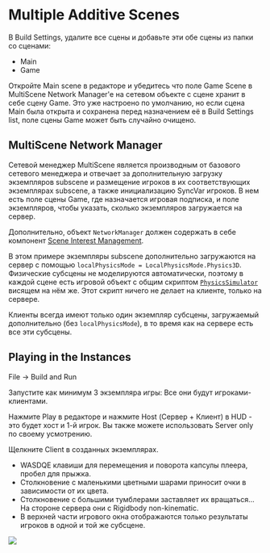 # Multiple Additive Scenes

В Build Settings, удалите все сцены и добавьте эти обе сцены из папки со сценами:

* Main
* Game

Откройте Main scene в редакторе и убедитесь что поле Game Scene в MultiScene Network Manager'e на сетевом объекте с сцене хранит в себе сцену Game. Это уже настроено по умолчанию, но если сцена Main была открыта и сохранена перед назначением её в Build Settings list, поле сцены Game может быть случайно очищено.

## MultiScene Network Manager <a href="#multiscene-network-manager" id="multiscene-network-manager"></a>

Сетевой менеджер MultiScene является производным от базового сетевого менеджера и отвечает за дополнительную загрузку экземпляров subscene и размещение игроков в их соответствующих экземплярах subscene, а также инициализацию SyncVar игроков. В нем есть поле сцены Game, где назначается игровая подписка, и поле экземпляров, чтобы указать, сколько экземпляров загружается на сервер.

Дополнительно, объект `NetworkManager` должен содержать в себе компонент [Scene Interest Management](../interest-management/).

В этом примере экземпляры subscene дополнительно загружаются на сервер с помощью `localPhysicsMode = LocalPhysicsMode.Physics3D`. Физические субсцены не моделируются автоматически, поэтому в каждой сцене есть игровой объект с общим скриптом [`PhysicsSimulator`](https://github.com/MirrorNetworking/Mirror/blob/master/Assets/Mirror/Examples/MultipleAdditiveScenes/Scripts/PhysicsSimulator.cs) висящем на нём же. Этот скрипт ничего не делает на клиенте, только на сервере.

Клиенты всегда имеют только один экземпляр субсцены, загружаемый дополнительно (без `localPhysicsMode`), в то время как на сервере есть все эти субсцены.

## Playing in the Instances <a href="#playing-in-the-instances" id="playing-in-the-instances"></a>

File -> Build and Run

Запустите как минимум 3 экземпляра игры: Все они будут игроками-клиентами.

Нажмите Play в редакторе и нажмите Host (Сервер + Клиент) в HUD - это будет хост и 1-й игрок. Вы также можете использовать Server only по своему усмотрению.

Щелкните Client в созданных экземплярах.

* WASDQE клавиши для перемещения и поворота капсулы плеера, пробел для прыжка.
* Столкновение с маленькими цветными шарами приносит очки в зависимости от их цвета.
* Столкновение с большими тумблерами заставляет их вращаться... На стороне сервера они с Rigidbody non-kinematic.
* В верхней части игрового окна отображаются только результаты игроков в одной и той же субсцене.

![](<../../.gitbook/assets/image (90).png>)
